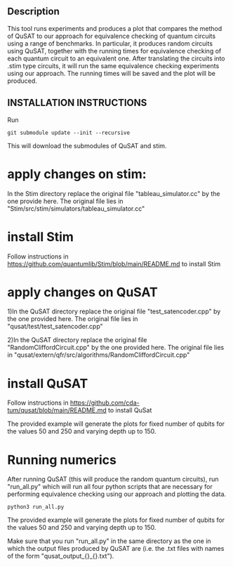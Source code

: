 ## Description

This tool runs experiments and produces a plot that compares the method of QuSAT to our approach for equivalence checking of quantum circuits using a range of benchmarks. In particular, it produces random circuits using QuSAT, together with the running times for equivalence checking of each quantum circuit to an equivalent one. After translating the circuits into .stim type circuits, it will run the same equivalence checking experiments using our approach. The running times will be saved and the plot will be produced. 



## INSTALLATION INSTRUCTIONS
 
 Run 
 ```
 git submodule update --init --recursive 
 ```
 This will download the submodules of QuSAT and stim.
 

# apply changes on stim:

In the Stim directory replace the original file "tableau_simulator.cc" by the one provide here.
The original file lies in "Stim/src/stim/simulators/tableau_simulator.cc"

 
# install Stim

Follow instructions in https://github.com/quantumlib/Stim/blob/main/README.md to install Stim
 

# apply changes on QuSAT
 
1)In the QuSAT directory replace the original file "test_satencoder.cpp" by the one provided here.
The original file lies in "qusat/test/test_satencoder.cpp"

2)In the QuSAT directory replace the original file "RandomCliffordCircuit.cpp" by the one provided here.
The original file lies in "qusat/extern/qfr/src/algorithms/RandomCliffordCircuit.cpp"


# install QuSAT
 Follow instructions in https://github.com/cda-tum/qusat/blob/main/README.md to install QuSat

The provided example will generate the plots for fixed number of qubits for the values 50 and 250 and varying depth up to 150.


# Running numerics    #

After running QuSAT (this will produce the random quantum circuits), run "run_all.py" which will run all four python scripts that are necessary for performing equivalence checking using our approach and plotting the data. 

```
python3 run_all.py 

```
The provided example will generate the plots for fixed number of qubits for the values 50 and 250 and varying depth up to 150.

Make sure that you run "run_all.py" in the same directory as the one in which the output files produced by QuSAT are (i.e. the .txt files with names of the form "qusat_output_{}_{}.txt").








